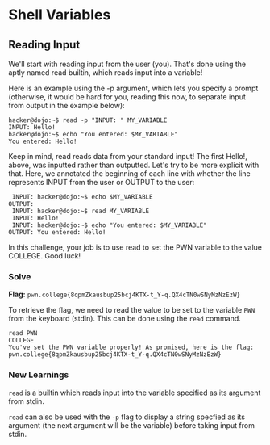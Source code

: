 # Shell Variables

## Reading Input
We'll start with reading input from the user (you). That's done using the aptly named read builtin, which reads input into a variable!

Here is an example using the -p argument, which lets you specify a prompt (otherwise, it would be hard for you, reading this now, to separate input from output in the example below):
```
hacker@dojo:~$ read -p "INPUT: " MY_VARIABLE
INPUT: Hello!
hacker@dojo:~$ echo "You entered: $MY_VARIABLE"
You entered: Hello!
```
Keep in mind, read reads data from your standard input! The first Hello!, above, was inputted rather than outputted. Let's try to be more explicit with that. Here, we annotated the beginning of each line with whether the line represents INPUT from the user or OUTPUT to the user:
```
 INPUT: hacker@dojo:~$ echo $MY_VARIABLE
OUTPUT:
 INPUT: hacker@dojo:~$ read MY_VARIABLE
 INPUT: Hello!
 INPUT: hacker@dojo:~$ echo "You entered: $MY_VARIABLE"
OUTPUT: You entered: Hello!
```
In this challenge, your job is to use read to set the PWN variable to the value COLLEGE. Good luck!


### Solve
**Flag:** `pwn.college{8qpmZkausbup25bcj4KTX-t_Y-q.QX4cTN0wSNyMzNzEzW}`

To retrieve the flag, we need to read the value to be set to the variable `PWN` from the keyboard (stdin). This can be done using the `read` command.

```
read PWN
COLLEGE
You've set the PWN variable properly! As promised, here is the flag:
pwn.college{8qpmZkausbup25bcj4KTX-t_Y-q.QX4cTN0wSNyMzNzEzW}
```
### New Learnings

`read` is a builtin which reads input into the variable specified as its argument from stdin.

`read` can also be used with the `-p` flag to display a string specfied as its argument (the next argument will be the variable) before taking input from stdin. 